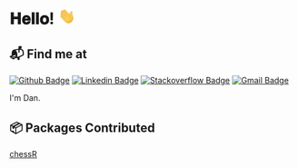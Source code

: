 <h1> 𝐇𝐞𝐥𝐥𝐨! <img src="https://raw.githubusercontent.com/ABSphreak/ABSphreak/master/gifs/Hi.gif" width="30px"></h1>

## 📬 Find me at

[![Github Badge](http://img.shields.io/badge/-Github-black?style=flat-square&logo=github&link=https://github.com/dibbles21/)](https://github.com/dibbles21/) 
[![Linkedin Badge](https://img.shields.io/badge/-LinkedIn-blue?style=flat-square&logo=Linkedin&logoColor=white&link=https://www.linkedin.com/in/danielwakeling/)](https://www.linkedin.com/in/danielwakeling)
[![Stackoverflow Badge](https://img.shields.io/badge/-Stack%20overflow-FE7A16?style=flat-square&logo=stack-overflow&logoColor=white&link=https://stackoverflow.com/users/6710447/dan-wakeling)](https://stackoverflow.com/users/6710447/dan-wakeling)
[![Gmail Badge](https://img.shields.io/badge/-Gmail-d14836?style=flat-square&logo=Gmail&logoColor=white&link=mailto:danwakeling7@gmail.com)](mailto:danwakeling7@gmail.com)

I'm Dan.

## 📦 Packages Contributed

[chessR](https://github.com/JaseZiv/chessR)
